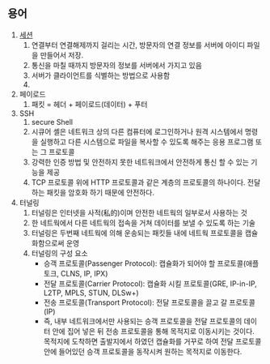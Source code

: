 ## 용어

1. [세션][1]
    1. 연결부터 연결해제까지 걸리는 시간, 방문자의 연결 정보를 서버에 아이디 파일을 만들어서 저장.
    2. 통신을 마칠 때까지 방문자의 정보를 서버에서 가지고 있음
    3. 서버가 클라이언트를 식별하는 방법으로 사용함
    4. 
2. 페이로드
    1. 패킷 = 헤더 + 페이로드(데이터) + 푸터
3. SSH
    1. secure Shell 
    2. 시큐어 셸은 네트워크 상의 다른 컴퓨터에 로그인하거나 원격 시스템에서 명령을 실행하고 다른 시스템으로 파일을 복사할 수 있도록 해주는 응용 프로그램 또는 그 프로토콜
    3. 강력한 인증 방법 및 안전하지 못한 네트워크에서 안전하게 통신 할 수 있는 기능을 제공
    4. TCP 프로토콜 위에 HTTP 프로토콜과 같은 계층의 프로토콜의 하나이다. 전달하는 패킷을 암호화 하기 때문에 안전하다.
4. 터널링
    1. 터널링은 인터넷을 사적(私的)이며 안전한 네트웍의 일부로서 사용하는 것
    2. 한 네트웍에서 다른 네트웍의 접속을 거쳐 데이터를 보낼 수 있도록 하는 기술
    3. 터널링은 두번째 네트웍에 의해 운송되는 패킷들 내에 네트웍 프로토콜을 캡슐화함으로써 운영
    4. 터널링의 구성 요소
        - 승객 프로토콜(Passenger Protocol): 캡슐화가 되어야 할 프로토콜(애플토크, CLNS, IP, IPX)
        - 전달 프로토콜(Carrier Protocol): 캡슐화 시킬 프로토콜(GRE, IP-in-IP, L2TP, MPLS, STUN, DLSw+)
        - 전송 프로토콜(Transport Protocol): 전달 프로토콜을 끌고 갈 프로토콜(IP)
        - 즉, 내부 네트워크에서만 사용되는 승객 프로토콜을 전달 프로토콜의 데이터 안에 집어 넣은 뒤 전송 프로토콜을 통해 목적지로 이동시키는 것이다. 목적지에 도착하면 출발지에서 하였던 캡슐화를 거꾸로 하여 전달 프로토콜 안에 들어있던 승객 프로토콜을 동작시켜 원하는 목적지로 이동한다.

[1]: https://88240.tistory.com/190